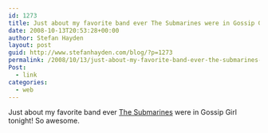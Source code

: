 ```yaml
---
id: 1273
title: Just about my favorite band ever The Submarines were in Gossip Girl tonight! So awesome.
date: 2008-10-13T20:53:28+00:00
author: Stefan Hayden
layout: post
guid: http://www.stefanhayden.com/blog/?p=1273
permalink: /2008/10/13/just-about-my-favorite-band-ever-the-submarines-were-in-gossip-girl-tonight-so-awesome/
Post:
  - link
categories:
  - web
---
```

Just about my favorite band ever <a href="http://www.myspace.com/thesubmarinesmusic">The Submarines</a> were in Gossip Girl tonight! So awesome.